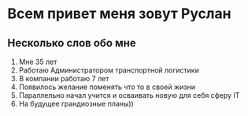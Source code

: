 # Всем привет меня зовут Руслан


## Несколько слов обо мне

1. Мне 35 лет
2. Работаю Администратором транспортной логистики
3. В компании работаю 7 лет
4. Появилось желание поменять что то в своей жизни
4. Параллельно начал учится и осваивать новую для себя сферу IT
5. На будущее грандиозные планы))
